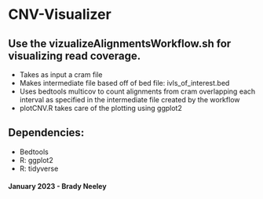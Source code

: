# CNV-Visualizer

## Use the vizualizeAlignmentsWorkflow.sh for visualizing read coverage.
- Takes as input a cram file
- Makes intermediate file based off of bed file: ivls_of_interest.bed
- Uses bedtools multicov to count alignments from cram overlapping each 
  interval as specified in the intermediate file created by the workflow
- plotCNV.R takes care of the plotting using ggplot2


## Dependencies:
- Bedtools
- R: ggplot2
- R: tidyverse

#### January 2023 - Brady Neeley
